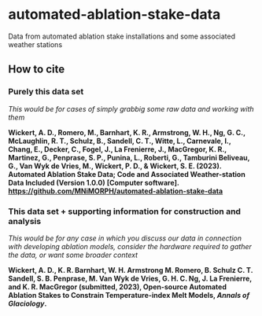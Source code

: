 # automated-ablation-stake-data
Data from automated ablation stake installations and some associated weather stations

## How to cite

### Purely this data set

*This would be for cases of simply grabbig some raw data and working with them*

**Wickert, A. D., Romero, M., Barnhart, K. R., Armstrong, W. H., Ng, G. C., McLaughlin, R. T., Schulz, B., Sandell, C. T., Witte, L., Carnevale, I., Chang, E., Decker, C., Fogel, J., La Frenierre, J., MacGregor, K. R., Martinez, G., Penprase, S. P., Punina, L., Roberti, G., Tamburini Beliveau, G., Van Wyk de Vries, M., Wickert, P. D., & Wickert, S. E. (2023). Automated Ablation Stake Data; Code and Associated Weather-station Data Included (Version 1.0.0) [Computer software]. https://github.com/MNiMORPH/automated-ablation-stake-data**

### This data set + supporting information for construction and analysis

*This would be for any case in which you discuss our data in connection with developing ablation models, consider the hardware required to gather the data, or want some broader context*

**Wickert, A. D., K. R. Barnhart, W. H. Armstrong M. Romero, B. Schulz C. T. Sandell, S. B. Penprase, M. Van Wyk de Vries, G. H. C. Ng, J. La Frenierre, and K. R. MacGregor (submitted, 2023), Open-source Automated Ablation Stakes to Constrain Temperature-index Melt Models, *Annals of Glaciology*.**
